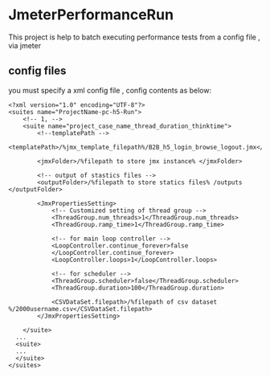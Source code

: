 # JmeterPerformanceRun
This project is help to batch executing performance tests from a config file , via jmeter
## config files 
you must specify a xml config file , config contents as below:
```
<?xml version="1.0" encoding="UTF-8"?>
<suites name="ProjectName-pc-h5-Run">
	<!-- 1, -->
	<suite name="project_case_name_thread_duration_thinktime">
		<!--templatePath -->
		<templatePath>/%jmx_template_filepath%/B2B_h5_login_browse_logout.jmx</templatePath>
		
		<jmxFolder>/%filepath to store jmx instance% </jmxFolder>
		
		<!-- output of stastics files -->
		<outputFolder>/%filepath to store statics files% /outputs </outputFolder>

		<JmxPropertiesSetting>
			<!-- Customized setting of thread group -->
			<ThreadGroup.num_threads>1</ThreadGroup.num_threads>
			<ThreadGroup.ramp_time>1</ThreadGroup.ramp_time>

			<!-- for main loop controller -->
			<LoopController.continue_forever>false
			</LoopController.continue_forever>
			<LoopController.loops>1</LoopController.loops>

			<!-- for scheduler -->
			<ThreadGroup.scheduler>false</ThreadGroup.scheduler>
			<ThreadGroup.duration>100</ThreadGroup.duration>
			
			<CSVDataSet.filepath>/%filepath of csv dataset %/2000username.csv</CSVDataSet.filepath>
		</JmxPropertiesSetting>

	</suite>
  ...
  <suite>
  ...
  </suite>
</suites>
```

